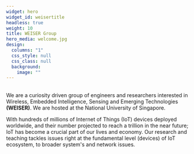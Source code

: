 ```yaml
---
widget: hero
widget_id: weisertitle
headless: true
weight: 10
title: WEISER Group
hero_media: welcome.jpg
design:
  columns: "1"
  css_style: null
  css_class: null
  background:
    image: ""
---
```

<br> We are a curiosity driven group of engineers and researchers interested in Wireless, Embedded Intelligence, Sensing and Emerging Technologies **(WEISER)**. We are hosted at the National University of Singapore. <br>

With hundreds of millions of Internet of Things (IoT) devices  deployed worldwide, and their number projected to reach a trillion in the near future; IoT has become a crucial part of our lives and economy.  Our research and teaching tackles issues right at the fundamental level (devices) of IoT ecosystem, to  broader system's and network issues. <br>